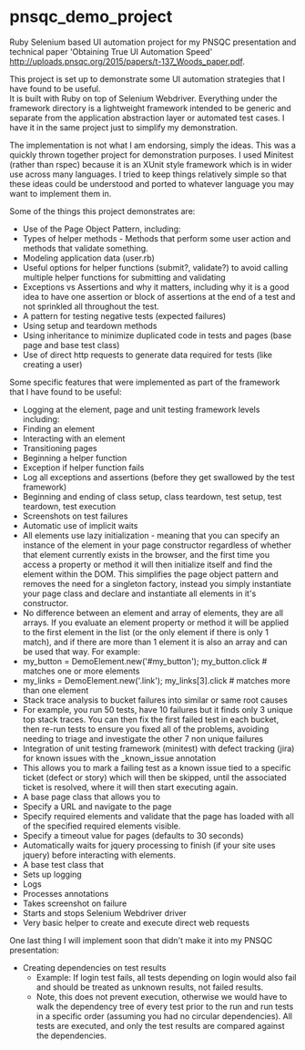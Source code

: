 # pnsqc_demo_project
Ruby Selenium based UI automation project for my PNSQC presentation and technical paper 'Obtaining True UI Automation Speed' http://uploads.pnsqc.org/2015/papers/t-137_Woods_paper.pdf.

This project is set up to demonstrate some UI automation strategies that I have found to be useful.  
It is built with Ruby on top of Selenium Webdriver.  Everything under the framework directory is a 
lightweight framework intended to be generic and separate from the application abstraction layer
or automated test cases.  I have it in the same project just to simplify my demonstration.

The implementation is not what I am endorsing, simply the ideas.  This was a quickly thrown together project for demonstration purposes.  I used Minitest (rather than rspec) because it is an XUnit style framework which is in wider use across many languages.  I tried to keep things relatively simple so that these ideas could be understood and ported to whatever language you may want to implement them in.

Some of the things this project demonstrates are:
 - Use of the Page Object Pattern, including:
  - Types of helper methods - Methods that perform some user action and methods that validate something.
  - Modeling application data (user.rb)
  - Useful options for helper functions (submit?, validate?) to avoid calling multiple helper functions for submitting and validating
  - Exceptions vs Assertions and why it matters, including why it is a good idea to have one assertion or block of assertions at the end of a test and not sprinkled all throughout the test.
  - A pattern for testing negative tests (expected failures)
 - Using setup and teardown methods
 - Using inheritance to minimize duplicated code in tests and pages (base page and base test class)
 - Use of direct http requests to generate data required for tests (like creating a user)

Some specific features that were implemented as part of the framework that I have found to be useful:
 - Logging at the element, page and unit testing framework levels including:
  - Finding an element
  - Interacting with an element
  - Transitioning pages
  - Beginning a helper function
  - Exception if helper function fails
  - Log all exceptions and assertions (before they get swallowed by the test framework)
  - Beginning and ending of class setup, class teardown, test setup, test teardown, test execution
 - Screenshots on test failures
 - Automatic use of implicit waits
 - All elements use lazy initialization - meaning that you can specify an instance of the element in your page constructor regardless of whether that element currently exists in the browser, and the first time you access a property or method it will then initialize itself and find the element within the DOM.  This simplifies the page object pattern and removes the need for a singleton factory, instead you simply instantiate your page class and declare and instantiate all elements in it's constructor.
 - No difference between an element and array of elements, they are all arrays.  If you evaluate an element property or method it will be applied to the first element in the list (or the only element if there is only 1 match), and if there are more than 1 element it is also an array and can be used that way.  For example:
  - my_button = DemoElement.new('#my_button'); my_button.click  # matches one or more elements
  - my_links = DemoElement.new('.link'); my_links[3].click # matches more than one element
 - Stack trace analysis to bucket failures into similar or same root causes
  - For example, you run 50 tests, have 10 failures but it finds only 3 unique top stack traces.  You can then fix the first failed test in each bucket, then re-run tests to ensure you fixed all of the problems, avoiding needing to triage and investigate the other 7 non unique failures
 - Integration of unit testing framework (minitest) with defect tracking (jira) for known issues with the _known_issue annotation
  - This allows you to mark a failing test as a known issue tied to a specific ticket (defect or story) which will then be skipped, until the associated ticket is resolved, where it will then start executing again.
 - A base page class that allows you to 
  - Specify a URL and navigate to the page
  - Specify required elements and validate that the page has loaded with all of the specified required elements visible.
  - Specify a timeout value for pages (defaults to 30 seconds)
  - Automatically waits for jquery processing to finish (if your site uses jquery) before interacting with elements.
- A base test class that
 - Sets up logging
 - Logs
 - Processes annotations
 - Takes screenshot on failure
 - Starts and stops Selenium Webdriver driver
- Very basic helper to create and execute direct web requests 

One last thing I will implement soon that didn't make it into my PNSQC presentation:

 - Creating dependencies on test results
   - Example: If login test fails, all tests depending on login would also fail and should be treated as unknown results, not failed results.
   - Note, this does not prevent execution, otherwise we would have to walk the dependency tree of every test prior to the run and run tests in a specific order (assuming you had no circular dependencies).  All tests are executed, and only the test results are compared against the dependencies.
